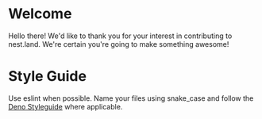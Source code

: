 # Welcome

Hello there! We'd like to thank you for your interest in contributing to
nest.land. We're certain you're going to make something awesome!

<!-- Firstly, we'd like to clarify what kind of contribution we're looking for here at nest.land. -->

# Style Guide

Use eslint when possible. Name your files using snake_case and follow the
[Deno Styleguide](https://github.com/denoland/deno/blob/master/docs/contributing/style_guide.md)
where applicable.
